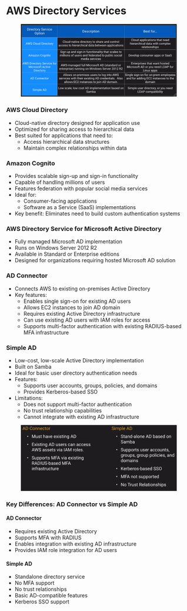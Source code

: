 # AWS Directory Services

<figure><img src="../../../../.gitbook/assets/image.png" alt=""><figcaption></figcaption></figure>

### AWS Cloud Directory

* Cloud-native directory designed for application use
* Optimized for sharing access to hierarchical data
* Best suited for applications that need to:
  * Access hierarchical data structures
  * Maintain complex relationships within data

### Amazon Cognito

* Provides scalable sign-up and sign-in functionality
* Capable of handling millions of users
* Features federation with popular social media services
* Ideal for:
  * Consumer-facing applications
  * Software as a Service (SaaS) implementations
* Key benefit: Eliminates need to build custom authentication systems

### AWS Directory Service for Microsoft Active Directory

* Fully managed Microsoft AD implementation
* Runs on Windows Server 2012 R2
* Available in Standard or Enterprise editions
* Designed for organizations requiring hosted Microsoft AD solution

### AD Connector

* Connects AWS to existing on-premises Active Directory
* Key features:
  * Enables single sign-on for existing AD users
  * Allows EC2 instances to join AD domain
  * Requires existing Active Directory infrastructure
  * Can use existing AD users with IAM roles for access
  * Supports multi-factor authentication with existing RADIUS-based MFA infrastructure

### Simple AD

* Low-cost, low-scale Active Directory implementation
* Built on Samba
* Ideal for basic user directory authentication needs
* Features:
  * Supports user accounts, groups, policies, and domains
  * Provides Kerberos-based SSO
* Limitations:
  * Does not support multi-factor authentication
  * No trust relationship capabilities
  * Cannot integrate with existing AD infrastructure

<figure><img src="../../../../.gitbook/assets/image (1).png" alt=""><figcaption></figcaption></figure>

### Key Differences: AD Connector vs Simple AD

#### AD Connector

* Requires existing Active Directory
* Supports MFA with RADIUS
* Enables integration with existing AD infrastructure
* Provides IAM role integration for AD users

#### Simple AD

* Standalone directory service
* No MFA support
* No trust relationships
* Basic AD-compatible features
* Kerberos SSO support
